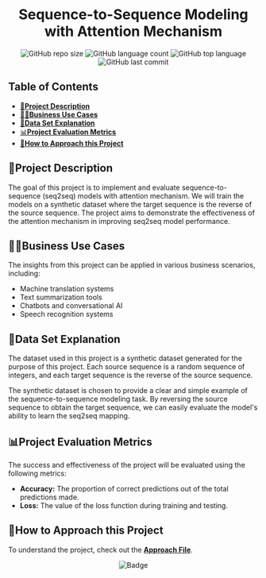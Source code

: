 <div align="center">

# Sequence-to-Sequence Modeling with Attention Mechanism 

![GitHub repo size](https://img.shields.io/github/repo-size/Avijit-Jana/SeqFlipAttention?style=plastic)
![GitHub language count](https://img.shields.io/github/languages/count/Avijit-Jana/SeqFlipAttention?style=plastic)
![GitHub top language](https://img.shields.io/github/languages/top/Avijit-Jana/SeqFlipAttention?style=plastic)
![GitHub last commit](https://img.shields.io/github/last-commit/Avijit-Jana/SeqFlipAttention?color=red&style=plastic)

</div>

## Table of Contents

- [📖**Project Description**](#project-description)
- [🧑‍💼**Business Use Cases**](#business-use-cases)
- [📁**Data Set Explanation**](#data-set-explanation)
- [📊**Project Evaluation Metrics**](#project-evaluation-metrics)
- [🚩**How to Approach this Project**](#how-to-approach-this-project)

## 📖Project Description

The goal of this project is to implement and evaluate sequence-to-sequence (seq2seq) models with attention mechanism. We will train the models on a synthetic dataset where the target sequence is the reverse of the source sequence. The project aims to demonstrate the effectiveness of the attention mechanism in improving seq2seq model performance.

## 🧑‍💼Business Use Cases

The insights from this project can be applied in various business scenarios, including: 
- Machine translation systems 
- Text summarization tools 
- Chatbots and conversational AI 
- Speech recognition systems

## 📁Data Set Explanation

The dataset used in this project is a synthetic dataset generated for the purpose of this project. Each source sequence is a random sequence of integers, and each target sequence is the reverse of the source sequence. 

The synthetic dataset is chosen to provide a clear and simple example of the sequence-to-sequence modeling task. By reversing the source sequence to obtain the target sequence, we can easily evaluate the model's ability to learn the seq2seq mapping.

## 📊Project Evaluation Metrics

The success and effectiveness of the project will be evaluated using the following metrics: 
- **Accuracy:** The proportion of correct predictions out of the total predictions made. 
- **Loss:** The value of the loss function during training and testing.

## 🚩How to Approach this Project

To understand the project, check out the [**Approach File**](https://github.com/Avijit-Jana/SeqFlipAttention/blob/main/Approach.md).

<div align="middle">

![Badge](https://img.shields.io/badge/Developed%20By-Avijit_Jana-blueviolet?style=for-the-badge)

</div>
